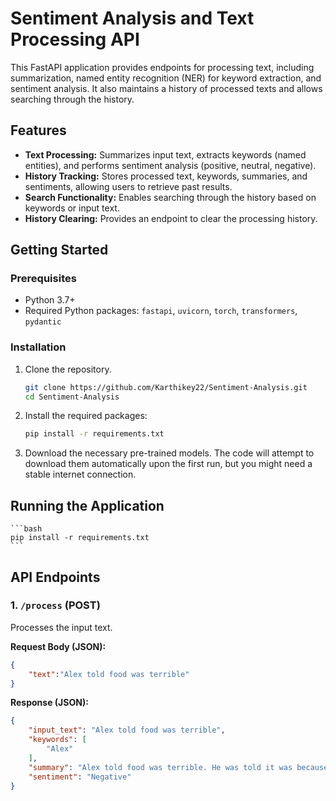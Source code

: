# Sentiment Analysis and Text Processing API

This FastAPI application provides endpoints for processing text, including summarization, named entity recognition (NER) for keyword extraction, and sentiment analysis. It also maintains a history of processed texts and allows searching through the history.

## Features

*   **Text Processing:** Summarizes input text, extracts keywords (named entities), and performs sentiment analysis (positive, neutral, negative).
*   **History Tracking:** Stores processed text, keywords, summaries, and sentiments, allowing users to retrieve past results.
*   **Search Functionality:** Enables searching through the history based on keywords or input text.
*   **History Clearing:** Provides an endpoint to clear the processing history.

## Getting Started

### Prerequisites

*   Python 3.7+
*   Required Python packages: `fastapi`, `uvicorn`, `torch`, `transformers`, `pydantic`

### Installation

1.  Clone the repository.
    ```bash
    git clone https://github.com/Karthikey22/Sentiment-Analysis.git
    cd Sentiment-Analysis
    ```
2.  Install the required packages:

    ```bash
    pip install -r requirements.txt
    ```

3.  Download the necessary pre-trained models. The code will attempt to download them automatically upon the first run, but you might need a stable internet connection.

## Running the Application
    
    ```bash
    pip install -r requirements.txt
    ```

## API Endpoints

### 1. `/process` (POST)

Processes the input text.

**Request Body (JSON):**

```json
{
    "text":"Alex told food was terrible"
}
```
**Response (JSON):**
```json
{
    "input_text": "Alex told food was terrible",
    "keywords": [
        "Alex"
    ],
    "summary": "Alex told food was terrible. He was told it was because the food was so bad.",
    "sentiment": "Negative"
}
```

